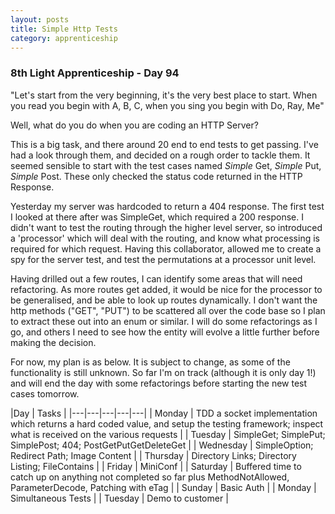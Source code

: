 ```yaml
---
layout: posts
title: Simple Http Tests
category: apprenticeship
---
```

### 8th Light Apprenticeship - Day 94

"Let's start from the very beginning, it's the very best place to start. When you read you begin with A, B, C, when you sing you begin with Do, Ray, Me"

Well, what do you do when you are coding an HTTP Server? 

<!--break-->

This is a big task, and there around 20 end to end tests to get passing. I've had a look through them, and decided on a rough order to tackle them. It seemed sensible to start with the test cases named _Simple_ Get, _Simple_ Put, _Simple_ Post. These only checked the status code returned in the HTTP Response.

Yesterday my server was hardcoded to return a 404 response. The first test I looked at there after was SimpleGet, which required a 200 response. I didn't want to test the routing through the higher level server, so introduced a 'processor' which will deal with the routing, and know what processing is required for which request. Having this collaborator, allowed me to create a spy for the server test, and test the permutations at a processor unit level.

Having drilled out a few routes, I can identify some areas that will need refactoring. As more routes get added, it would be nice for the processor to be generalised, and be able to look up routes dynamically. I don't want the http methods ("GET", "PUT") to be scattered all over the code base so I plan to extract these out into an enum or similar.  I will do some refactorings as I go, and others I need to see how the entity will evolve a little further before making the decision. 

For now, my plan is as below. It is subject to change, as some of the functionality is  still unknown. So far I'm on track (although it is only day 1!) and will end the day with some refactorings before starting the new test cases tomorrow.


|Day   | Tasks   | 
|---|---|---|---|---|
| Monday  | TDD a socket implementation which returns a hard coded value, and setup the testing framework; inspect what is received on the various requests   | 
| Tuesday  | SimpleGet; SimplePut; SimplePost; 404; PostGetPutGetDeleteGet |
| Wednesday | SimpleOption; Redirect Path; Image Content |
| Thursday | Directory Links; Directory Listing; FileContains |
| Friday | MiniConf |
| Saturday | Buffered time to catch up on anything not completed so far plus MethodNotAllowed, ParameterDecode, Patching with eTag |
| Sunday | Basic Auth |
| Monday | Simultaneous Tests |
| Tuesday | Demo to customer |
